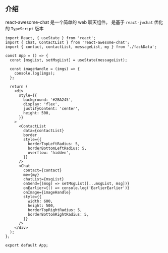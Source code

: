 <!--
 * @Description: your description
 * @Module: module.name
 * @Author: Draco
 * @Email: Draco.coder@gmail.com
 * @Github: https://github.com/draco-china
 * @Date: 2021-06-25 21:43:03
 * @LastEditTime: 2021-06-26 01:24:00
-->

## 介绍

react-awesome-chat 是一个简单的 web 聊天组件。
是基于 `react-jwchat` 优化的 `TypeScript` 版本

```tsx
import React, { useState } from 'react';
import { Chat, ContactList } from 'react-awesome-chat';
import { contact, contactList, messageList, my } from './fackData';

const App = () => {
  const [msgList, setMsgList] = useState(messageList);

  const imageHandle = (imgs) => {
    console.log(imgs);
  };

  return (
    <div
      style={{
        background: '#2BA245',
        display: 'flex',
        justifyContent: 'center',
        height: 500,
      }}
    >
      <ContactList
        data={contactList}
        border
        style={{
          borderTopLeftRadius: 5,
          borderBottomLeftRadius: 5,
          overflow: 'hidden',
        }}
      />
      <Chat
        contact={contact}
        me={my}
        chatList={msgList}
        onSend={(msg) => setMsgList([...msgList, msg])}
        onEarlier={() => console.log('EarlierEarlier')}
        onImage={imageHandle}
        style={{
          width: 600,
          height: 500,
          borderTopRightRadius: 5,
          borderBottomRightRadius: 5,
        }}
      />
    </div>
  );
};

export default App;
```
